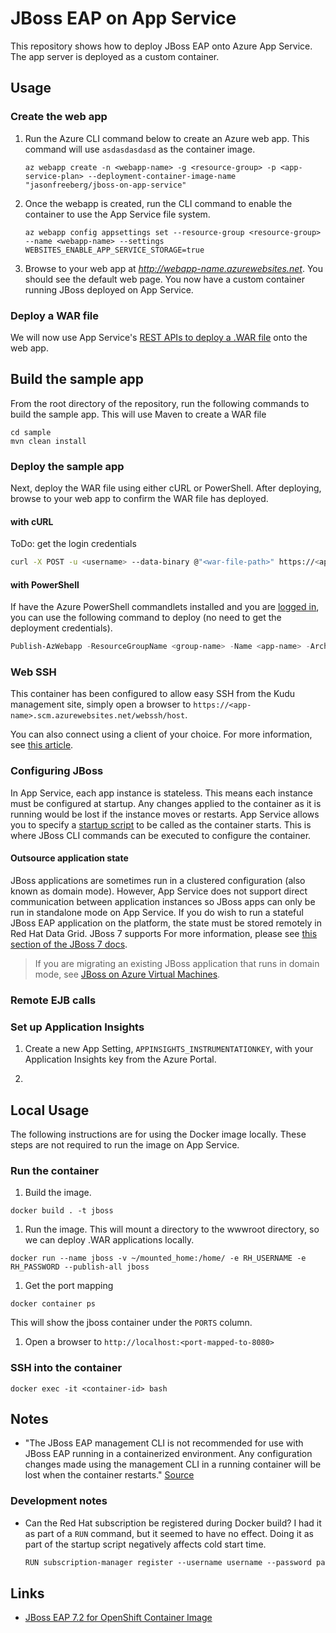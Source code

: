 # JBoss EAP on App Service

This repository shows how to deploy JBoss EAP onto Azure App Service. The app server is deployed as a custom container.

## Usage

### Create the web app

1. Run the Azure CLI command below to create an Azure web app. This command will use `asdasdasdasd` as the container image.

    ```shell
    az webapp create -n <webapp-name> -g <resource-group> -p <app-service-plan> --deployment-container-image-name "jasonfreeberg/jboss-on-app-service"
    ```

1. Once the webapp is created, run the CLI command to enable the container to use the App Service file system.

    ```shell
    az webapp config appsettings set --resource-group <resource-group> --name <webapp-name> --settings WEBSITES_ENABLE_APP_SERVICE_STORAGE=true
    ```

1. Browse to your web app at *http://webapp-name.azurewebsites.net*. You should see the default web page. You now have a custom container running JBoss deployed on App Service.  

### Deploy a WAR file

We will now use App Service's [REST APIs to deploy a .WAR file](https://docs.microsoft.com/azure/app-service/deploy-zip#deploy-war-file) onto the web app.

## Build the sample app

From the root directory of the repository, run the following commands to build the sample app. This will use Maven to create a WAR file

  ```dotnetcli
  cd sample
  mvn clean install
  ```

### Deploy the sample app

Next, deploy the WAR file using either cURL or PowerShell. After deploying, browse to your web app to confirm the WAR file has deployed.

#### with cURL

ToDo: get the login credentials

```bash
curl -X POST -u <username> --data-binary @"<war-file-path>" https://<app-name>.scm.azurewebsites.net/api/wardeploy
```

#### with PowerShell

If have the Azure PowerShell commandlets installed and you are [logged in](https://docs.microsoft.com/powershell/azure/authenticate-azureps?view=azps-3.8.0), you can use the following command to deploy (no need to get the deployment credentials).

```powershell
Publish-AzWebapp -ResourceGroupName <group-name> -Name <app-name> -ArchivePath <war-file-path>
```

### Web SSH

This container has been configured to allow easy SSH from the Kudu management site, simply open a browser to `https://<app-name>.scm.azurewebsites.net/webssh/host`.

You can also connect using a client of your choice. For more information, see [this article](https://docs.microsoft.com/azure/app-service/containers/app-service-linux-ssh-support).

### Configuring JBoss

In App Service, each app instance is stateless. This means each instance must be configured at startup. Any changes applied to the container as it is running would be lost if the instance moves or restarts. App Service allows you to specify a [startup script]() to be called as the container starts. This is where JBoss CLI commands can be executed to configure the container.

#### Outsource application state

JBoss applications are sometimes run in a clustered configuration (also known as domain mode). However, App Service does not support direct communication between application instances so JBoss apps can only be run in standalone mode on App Service. If you do wish to run a stateful JBoss EAP application on the platform, the state must be stored remotely in Red Hat Data Grid. JBoss 7 supports  For more information, please see [this section of the JBoss 7 docs](https://access.redhat.com/documentation/en-us/red_hat_jboss_enterprise_application_platform/7.2/html/configuration_guide/configuring_high_availability#cache_containers).

> If you are migrating an existing JBoss application that runs in domain mode, see [JBoss on Azure Virtual Machines](https://access.redhat.com/documentation/en-us/red_hat_jboss_enterprise_application_platform/7.1/html-single/using_jboss_eap_in_microsoft_azure/index).

### Remote EJB calls



### Set up Application Insights

1. Create a new App Setting, `APPINSIGHTS_INSTRUMENTATIONKEY`, with your Application Insights key from the Azure Portal.

1. 

## Local Usage

The following instructions are for using the Docker image locally. These steps are not required to run the image on App Service.

### Run the container

1. Build the image.

  ```shell
  docker build . -t jboss
  ```

1. Run the image. This will mount a directory to the wwwroot directory, so we can deploy .WAR applications locally.

  ```shell
  docker run --name jboss -v ~/mounted_home:/home/ -e RH_USERNAME -e RH_PASSWORD --publish-all jboss
  ```

1. Get the port mapping

  ```shell
  docker container ps
  ```

  This will show the jboss container under the `PORTS` column.

1. Open a browser to `http://localhost:<port-mapped-to-8080>`

### SSH into the container

```shell
docker exec -it <container-id> bash
```

## Notes

- "The JBoss EAP management CLI is not recommended for use with JBoss EAP running in a containerized environment. Any configuration changes made using the management CLI in a running container will be lost when the container restarts." [Source](https://access.redhat.com/documentation/en-us/red_hat_jboss_enterprise_application_platform/7.2/html-single/getting_started_with_jboss_eap_for_openshift_container_platform/index)

### Development notes

- Can the Red Hat subscription be registered during Docker build? I had it as part of a `RUN` command, but it seemed to have no effect. Doing it as part of the startup script negatively affects cold start time.

  ```txt
  RUN subscription-manager register --username username --password password --auto-attach
  ```

## Links

- [JBoss EAP 7.2 for OpenShift Container Image](https://access.redhat.com/containers/?extIdCarryOver=true&sc_cid=701f2000001Css5AAC&tab=images&get-method=unauthenticated#/registry.access.redhat.com/jboss-eap-7/eap72-openshift)
 